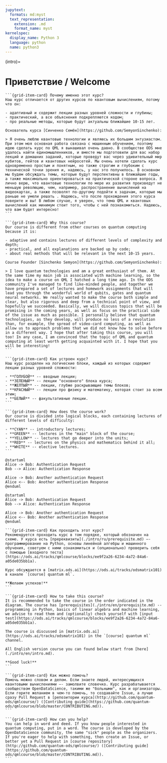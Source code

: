 ```yaml
---
jupytext:
  formats: md:myst
  text_representation:
    extension: .md
    format_name: myst
kernelspec:
  display_name: Python 3
  language: python
  name: python3
---
```


(intro)=
# Приветствие / Welcome

<!-- Этот курс позволит вам погрузиться в удивительный мир квантового машинного обучения! -->

````{grid}
```{grid-item-card} Почему именно этот курс?
Наш курс отличается от других курсов по квантовым вычислениям, потому что он:

- адаптивный и содержит лекции разных уровней сложности и глубины;
- практический, а все объяснения подкрепляются кодом;
- про реальные методы, которые будут актуальны ближайшие 10-15 лет.

Основатель курса [Синченко Семён](https://github.com/SemyonSinchenko):

> Я очень люблю квантовые технологии и являюсь их большим энтузиастом. При этом моя основная работа связана с машинным обучением, поэтому идею сделать курс по QML я вынашивал очень давно. В сообществе ODS мне удалось найти единомышленников, и вместе мы подготовили для вас набор лекций и домашних заданий, которые проведут вас через удивительный мир кубитов, гейтов и квантовых нейросетей. Мы очень хотели сделать курс одновременно простым и понятным, но также строгим и глубоким с технической точки зрения и, надеюсь, у нас это получилось. В основном мы будем обсуждать темы, которые будут перспективны в ближайшие годы, а также максимально ориентироваться на практической стороне вопроса. Я лично верю, что квантовые технологии по мере их развития произведут не меньшую революцию, чем, например, распространение вычислений на видеокартах, а также позволят по-другому подойти к задачам, которые мы раньше не умели решать . Надеюсь, что после прохождения этого курса поверите и вы! В любом случае, я уверен, что тема QML и квантовых вычислений как минимум стоит того, чтобы с ней познакомиться. Надеюсь, что вам будет интересно!
```

```{grid-item-card} Why this course?
Our course is different from other courses on quantum computing because it is:

- adaptive and contains lectures of different levels of complexity and depth;
- practical, and all explanations are backed up by code;
- about real methods that will be relevant in the next 10-15 years.

Course Founder [Sinchenko Semyon](https://github.com/SemyonSinchenko):

> I love quantum technologies and am a great enthusiast of them. At the same time my main job is associated with machine learning, so the idea to make a course on QML I hatched a long time ago. In the ODS community I've managed to find like-minded people, and together we have prepared a set of lectures and homework assignments that will lead you through the wonderful world of qubits, gates and quantum neural networks. We really wanted to make the course both simple and clear, but also rigorous and deep from a technical point of view, and hopefully we succeeded. Basically, we will discuss topics that will be promising in the coming years, as well as focus on the practical side of the issue as much as possible. I personally believe that quantum technologies, as they develop, will produce no less of a revolution than, for example, the spread of video-card computing, as well as allow us to approach problems that we did not know how to solve before in a different way. I hope that after taking this course, you will too! In any case, I am convinced that the topic of QML and quantum computing at least worth getting acquainted with it. I hope that you will be interesting!
```
````

````{grid}
```{grid-item-card} Как устроен курс?
Наш курс разделен на логические блоки, каждый из которых содержит лекции разных уровней сложности:

- **ГОЛУБОЙ** -- вводные лекции;
- **ЗЕЛЕНЫЙ** -- лекции "основного" блока курса;
- **ЖЕЛТЫЙ** -- лекции, глубже раскрывающие темы блоков;
- **КРАСНЫЙ** -- лекции про физику и математику, которая стоит за всем этим;
- **БЕЛЫЙ** -- факультативные лекции.
```

```{grid-item-card} How does the course work?
Our course is divided into logical blocks, each containing lectures of different levels of difficulty:

- **CYAN** -- introductory lectures;
- **GREEN** -- lectures in the "main" block of the course;
- **YELLOW** -- lectures that go deeper into the units;
- **RED** -- lectures on the physics and mathematics behind it all;
- **WHITE** -- elective lectures.
```
````

<!-- ```{figure} /_static/index/program.png
:name: course_program

Программа курса / Course program
``` -->

```{uml}
@startuml
Alice -> Bob: Authentication Request
Bob --> Alice: Authentication Response

Alice -> Bob: Another authentication Request
Alice <-- Bob: Another authentication Response
@enduml
```
```plantuml
@startuml
Alice -> Bob: Authentication Request
Bob --> Alice: Authentication Response

Alice -> Bob: Another authentication Request
Alice <-- Bob: Another authentication Response
@enduml
```

````{grid}
```{grid-item-card} Как проходить этот курс?
Рекомендуется проходить курс в том порядке, который обозначен на схеме. У курса есть [пререквизиты](./intro/ru/prerequisite.md) –- программирование на Python, основы линейной алгебры и машинного обучения, советуем с ними ознакомиться и (опционально) проверить себя с помощью [входного теста](https://ods.ai/tracks/qmlcourse/blocks/ee9f2a26-6234-4a72-84a6-a05de035bb1a).

Курс обсуждается в [matrix.ods.ai](https://ods.ai/tracks/odsmatrix101) в канале `[course] quantum ml`.

**Желаем успехов!**
```

```{grid-item-card} How to take this course?
It is recommended to take the course in the order indicated in the diagram. The course has [prerequisites](./intro/en/prerequisite.md) -- programming in Python, basics of linear algebra and machine learning, we advise to read them and (optionally) check yourself with [input test](https://ods.ai/tracks/qmlcourse/blocks/ee9f2a26-6234-4a72-84a6-a05de035bb1a).

The course is discussed in [matrix.ods.ai](https://ods.ai/tracks/odsmatrix101) in the `[course] quantum ml` channel.

All English version course you can found below start from [here](./intro/en/intro.md).

**Good luck!**
```
````

````{grid}
```{grid-item-card} Как можно помочь?
Помочь можно словом и делом. Если знаете людей, интересующихся квантовыми вычислениями –- замолвите словечко. Курс разрабатывается сообществом OpenDataScience, такими же "больными", как и организаторы. Если горите желанием в чем-то помочь, то создавайте Issue, а лучше сразу Pull Request в [репозитории курса](http://github.com/quantum-ods/qmlcourse/) ([Contributing guide](https://github.com/quantum-ods/qmlcourse/blob/master/CONTRIBUTING.md)).
```

```{grid-item-card} How can you help?
You can help in word and deed. If you know people interested in quantum computing, put in a word. The course is developed by the OpenDataScience community, the same "sick" people as the organizers. If you're eager to help with something, then create an Issue, or better yet a Pull Request in [course repository](http://github.com/quantum-ods/qmlcourse/) ([Contributing guide](https://github.com/quantum-ods/qmlcourse/blob/master/CONTRIBUTING.md)).
```
````

<p style="page-break-after:always;"></p>
